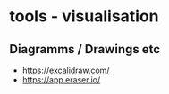 # tools - visualisation

## Diagramms / Drawings etc
- https://excalidraw.com/
- https://app.eraser.io/

